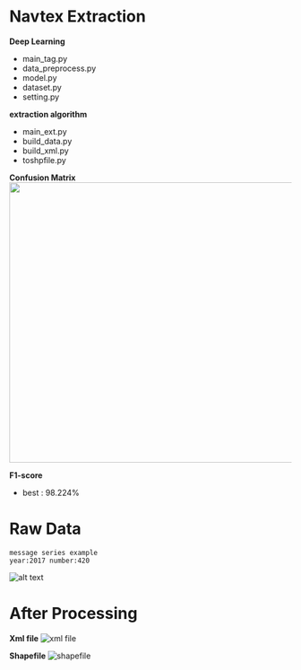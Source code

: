 # Navtex Extraction
**Deep Learning**
- main_tag.py
- data_preprocess.py
- model.py
- dataset.py
- setting.py

**extraction algorithm**
- main_ext.py
- build_data.py
- build_xml.py
- toshpfile.py


**Confusion Matrix**
<img src="https://i.imgur.com/ZD3rcJn.png" width="700" height="500">

**F1-score**
- best : 98.224%

# Raw Data
```
message series example
year:2017 number:420
```
![alt text](https://i.imgur.com/c59hcj3.png)

# After Processing
**Xml file**
![xml file](https://i.imgur.com/jfNg29q.png)

**Shapefile**
![shapefile](https://i.imgur.com/17EqiDy.png)
